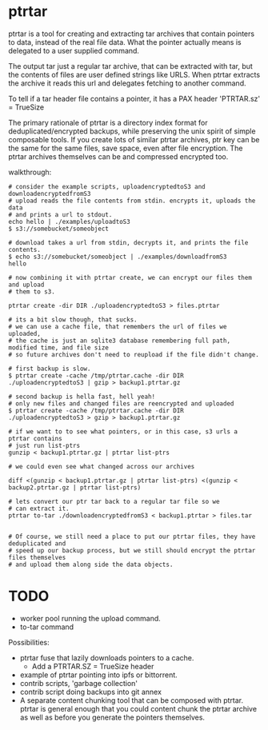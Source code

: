 # ptrtar

ptrtar is a tool for creating and extracting tar archives that 
contain pointers to data, instead of the real file data. What the pointer
actually means is delegated to a user supplied command.

The output tar just a regular tar archive, that can be extracted with tar,
but the contents of files are user defined strings like URLS. When ptrtar
extracts the archive it reads this url and delegates fetching to another command.

To tell if a tar header file contains a pointer, it has a PAX header 'PTRTAR.sz' = TrueSize

The primary rationale of ptrtar is a directory index format for deduplicated/encrypted
backups, while preserving the unix spirit of simple composable tools. If you create lots
of similar ptrtar archives, ptr key can be the same for the same files, save space, even
after file encryption. The ptrtar archives themselves can be and compressed encrypted too.

walkthrough:

```
# consider the example scripts, uploadencryptedtoS3 and downloadencryptedfromS3
# upload reads the file contents from stdin. encrypts it, uploads the data
# and prints a url to stdout.
echo hello | ./examples/uploadtoS3
$ s3://somebucket/someobject

# download takes a url from stdin, decrypts it, and prints the file contents.
$ echo s3://somebucket/someobject | ./examples/downloadfromS3
hello

# now combining it with ptrtar create, we can encrypt our files them and upload
# them to s3.

ptrtar create -dir DIR ./uploadencryptedtoS3 > files.ptrtar

# its a bit slow though, that sucks.
# we can use a cache file, that remembers the url of files we uploaded, 
# the cache is just an sqlite3 database remembering full path, modified time, and file size
# so future archives don't need to reupload if the file didn't change.

# first backup is slow.
$ ptrtar create -cache /tmp/ptrtar.cache -dir DIR ./uploadencryptedtoS3 | gzip > backup1.ptrtar.gz

# second backup is hella fast, hell yeah!
# only new files and changed files are reencrypted and uploaded
$ ptrtar create -cache /tmp/ptrtar.cache -dir DIR ./uploadencryptedtoS3 > gzip > backup1.ptrtar.gz

# if we want to to see what pointers, or in this case, s3 urls a ptrtar contains
# just run list-ptrs
gunzip < backup1.ptrtar.gz | ptrtar list-ptrs

# we could even see what changed across our archives

diff <(gunzip < backup1.ptrtar.gz | ptrtar list-ptrs) <(gunzip < backup2.ptrtar.gz | ptrtar list-ptrs)

# lets convert our ptr tar back to a regular tar file so we 
# can extract it.
ptrtar to-tar ./downloadencryptedfromS3 < backup1.ptrtar > files.tar


# Of course, we still need a place to put our ptrtar files, they have deduplicated and
# speed up our backup process, but we still should encrypt the ptrtar files themselves
# and upload them along side the data objects.
```



# TODO

- worker pool running the upload command.
- to-tar command

Possibilities:

- ptrtar fuse that lazily downloads pointers to a cache.
  - Add a PTRTAR.SZ = TrueSize header
- example of ptrtar pointing into ipfs or bittorrent.
- contrib scripts, 'garbage collection'
- contrib script doing backups into git annex
- A separate content chunking tool that can be composed with ptrtar.
  ptrtar is general enough that you could content chunk the ptrtar archive
  as well as before you generate the pointers themselves.
